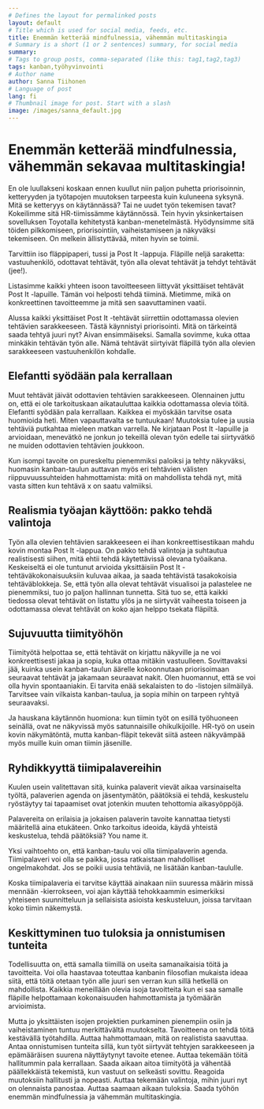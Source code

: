 ```yaml
---
# Defines the layout for permalinked posts
layout: default
# Title which is used for social media, feeds, etc.
title: Enemmän ketterää mindfulnessia, vähemmän multitaskingia
# Summary is a short (1 or 2 sentences) summary, for social media
summary: 
# Tags to group posts, comma-separated (like this: tag1,tag2,tag3)
tags: kanban,työhyvinvointi
# Author name
author: Sanna Tiihonen
# Language of post
lang: fi
# Thumbnail image for post. Start with a slash
image: /images/sanna_default.jpg
---
```


# Enemmän ketterää mindfulnessia, vähemmän sekavaa multitaskingia!

En ole luullakseni koskaan ennen kuullut niin paljon puhetta
priorisoinnin, ketteryyden ja työtapojen muutoksen tarpeesta kuin
kuluneena syksynä. Mitä se ketteryys on käytännässä? Tai ne uudet työn
tekemisen tavat? Kokeilimme sitä HR-tiimissämme käytännössä. Tein
hyvin yksinkertaisen sovelluksen Toyotalla kehitetystä
kanban-menetelmästä. Hyödynsimme sitä töiden pilkkomiseen,
priorisointiin, vaiheistamiseen ja näkyväksi tekemiseen. On melkein
ällistyttävää, miten hyvin se toimii.

Tarvittiin iso fläppipaperi, tussi ja Post It -lappuja. Fläpille neljä
saraketta: vastuuhenkilö, odottavat tehtävät, työn alla olevat
tehtävät ja tehdyt tehtävät (jee!).

Listasimme kaikki yhteen isoon tavoitteeseen liittyvät yksittäiset
tehtävät Post It -lapuille. Tämän voi helposti tehdä
tiiminä. Mietimme, mikä on konkreettinen tavoitteemme ja mitä sen
saavuttaminen vaatii.

Alussa kaikki yksittäiset Post It -tehtävät siirrettiin odottamassa
olevien tehtävien sarakkeeseen. Tästä käynnistyi priorisointi. Mitä on
tärkeintä saada tehtyä juuri nyt? Aivan ensimmäiseksi. Samalla
sovimme, kuka ottaa minkäkin tehtävän työn alle. Nämä tehtävät
siirtyivät fläpillä työn alla olevien sarakkeeseen vastuuhenkilön
kohdalle.

## Elefantti syödään pala kerrallaan

Muut tehtävät jäivät odottavien tehtävien sarakkeeseen. Olennainen
juttu on, että ei ole tarkoituskaan aikatauluttaa kaikkia odottamassa
olevia töitä. Elefantti syödään pala kerrallaan. Kaikkea ei myöskään
tarvitse osata huomioida heti. Miten vapauttavalta se tuntuukaan!
Muutoksia tulee ja uusia tehtäviä putkahtaa mieleen matkan
varrella. Ne kirjataan Post It -lapuille ja arvioidaan, menevätkö ne
jonkun jo tekeillä olevan työn edelle tai siirtyvätkö ne muiden
odottavien tehtävien joukkoon.

Kun isompi tavoite on pureskeltu pienemmiksi paloiksi ja tehty
näkyväksi, huomasin kanban-taulun auttavan myös eri tehtävien välisten
riippuvuussuhteiden hahmottamista: mitä on mahdollista tehdä nyt, mitä
vasta sitten kun tehtävä x on saatu valmiiksi.

## Realismia työajan käyttöön: pakko tehdä valintoja

Työn alla olevien tehtävien sarakkeeseen ei ihan konkreettisestikaan
mahdu kovin montaa Post It -lappua. On pakko tehdä valintoja ja
suhtautua realistisesti siihen, mitä ehtii tehdä käytettävissä olevana
työaikana. Keskeiseltä ei ole tuntunut arvioida yksittäisiin Post It
-tehtäväkokonaisuuksiin kuluvaa aikaa, ja saada tehtävistä
tasakokoisia tehtäväblokkeja. Se, että työn alla olevat tehtävät
visualisoi ja palastelee ne pienemmiksi, tuo jo paljon hallinnan
tunnetta. Sitä tuo se, että kaikki tiedossa olevat tehtävät on
listattu ylös ja ne siirtyvät vaiheesta toiseen ja odottamassa olevat
tehtävät on koko ajan helppo tsekata fläpiltä.

## Sujuvuutta tiimityöhön

Tiimityötä helpottaa se, että tehtävät on kirjattu näkyville ja ne voi
konkreettisesti jakaa ja sopia, kuka ottaa mitäkin
vastuulleen. Sovittavaksi jää, kuinka usein kanban-taulun äärelle
kokoonnutaan priorisoimaan seuraavat tehtävät ja jakamaan seuraavat
nakit. Olen huomannut, että se voi olla hyvin spontaaniakin. Ei
tarvita enää sekalaisten to do -listojen silmäilyä. Tarvitsee vain
vilkaista kanban-taulua, ja sopia mihin on tarpeen ryhtyä seuraavaksi.

Ja hauskana käytännön huomiona: kun tiimin työt on esillä työhuoneen
seinällä, ovat ne näkyvissä myös satunnaisille ohikulkijoille. HR-työ
on usein kovin näkymätöntä, mutta kanban-fläpit tekevät siitä asteen
näkyvämpää myös muille kuin oman tiimin jäsenille.

## Ryhdikkyyttä tiimipalavereihin

Kuulen usein valitettavan sitä, kuinka palaverit vievät aikaa
varsinaiselta työltä, palaverien agenda on jäsentymätön, päätöksiä ei
tehdä, keskustelu ryöstäytyy tai tapaamiset ovat jotenkin muuten
tehottomia aikasyöppöjä.

Palavereita on erilaisia ja jokaisen palaverin tavoite kannattaa
tietysti määritellä aina etukäteen. Onko tarkoitus ideoida, käydä
yhteistä keskustelua, tehdä päätöksiä? You name it.

Yksi vaihtoehto on, että kanban-taulu voi olla tiimipalaverin
agenda. Tiimipalaveri voi olla se paikka, jossa ratkaistaan
mahdolliset ongelmakohdat. Jos se poikii uusia tehtäviä, ne lisätään
kanban-taululle.

Koska tiimipalaveria ei tarvitse käyttää ainakaan niin suuressa määrin
missä mennään -kierrokseen, voi ajan käyttää tehokkaammin esimerkiksi
yhteiseen suunnitteluun ja sellaisista asioista keskusteluun, joissa
tarvitaan koko tiimin näkemystä.

## Keskittyminen tuo tuloksia ja onnistumisen tunteita

Todellisuutta on, että samalla tiimillä on useita samanaikaisia töitä
ja tavoitteita. Voi olla haastavaa toteuttaa kanbanin filosofian
mukaista ideaa siitä, että töitä otetaan työn alle juuri sen verran
kun sillä hetkellä on mahdollista. Kaikkia meneillään olevia isoja
tavoitteita kun ei saa samalle fläpille helpottamaan kokonaisuuden
hahmottamista ja työmäärän arvioimista.

Mutta jo yksittäisten isojen projektien purkaminen pienempiin osiin ja
vaiheistaminen tuntuu merkittävältä muutokselta. Tavoitteena on tehdä
töitä kestävällä työtahdilla. Auttaa hahmottamaan, mitä on realistista
saavuttaa. Antaa onnistumisen tunteita sillä, kun työt siirtyvät
tehtyjen sarakkeeseen ja epämääräisen suurena näyttäytynyt tavoite
etenee. Auttaa tekemään töitä hallitummin pala kerrallaan. Saada
aikaan aitoa tiimityötä ja vähentää päällekkäistä tekemistä, kun
vastuut on selkeästi sovittu. Reagoida muutoksiin hallitusti ja
nopeasti. Auttaa tekemään valintoja, mihin juuri nyt on olennaista
panostaa. Auttaa saamaan aikaan tuloksia. Saada työhön enemmän
mindfulnessia ja vähemmän multitaskingia.
